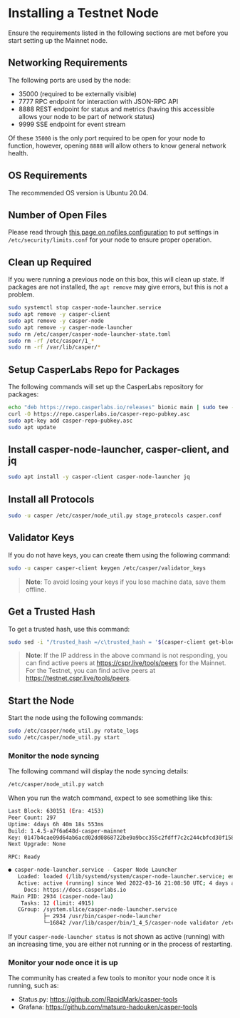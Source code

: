 # Installing a Testnet Node

Ensure the requirements listed in the following sections are met before you start setting up the Mainnet node.

## Networking Requirements

The following ports are used by the node:

- 35000 (required to be externally visible)
- 7777 RPC endpoint for interaction with JSON-RPC API
- 8888 REST endpoint for status and metrics (having this accessible allows your node to be part of network status)
- 9999 SSE endpoint for event stream

Of these `35000` is the only port required to be open for your node to function, however, opening `8888` will allow others to know general network health.

## OS Requirements

The recommended OS version is Ubuntu 20.04.

## Number of Open Files

Please read through [this page on nofiles configuration](https://github.com/casper-network/casper-node/wiki/Increasing-default-nofile-HARD-limit-for-a-node) to put settings in `/etc/security/limits.conf` for your node to ensure proper operation.

## Clean up Required

If you were running a previous node on this box, this will clean up state. If packages are not installed, the `apt remove` may give errors, but this is not a problem.

```bash
sudo systemctl stop casper-node-launcher.service
sudo apt remove -y casper-client
sudo apt remove -y casper-node
sudo apt remove -y casper-node-launcher
sudo rm /etc/casper/casper-node-launcher-state.toml
sudo rm -rf /etc/casper/1_*
sudo rm -rf /var/lib/casper/*
```

## Setup CasperLabs Repo for Packages

The following commands will set up the CasperLabs repository for packages:

```bash
echo "deb https://repo.casperlabs.io/releases" bionic main | sudo tee -a /etc/apt/sources.list.d/casper.list
curl -O https://repo.casperlabs.io/casper-repo-pubkey.asc
sudo apt-key add casper-repo-pubkey.asc
sudo apt update
```

## Install casper-node-launcher, casper-client, and jq

```bash
sudo apt install -y casper-client casper-node-launcher jq
```

## Install all Protocols

```bash
sudo -u casper /etc/casper/node_util.py stage_protocols casper.conf
```

## Validator Keys

If you do not have keys, you can create them using the following command:

```bash
sudo -u casper casper-client keygen /etc/casper/validator_keys
```

>**Note**: To avoid losing your keys if you lose machine data, save them offline.

## Get a Trusted Hash

To get a trusted hash, use this command:

```bash
sudo sed -i "/trusted_hash =/c\trusted_hash = '$(casper-client get-block --node-address http://3.14.161.135:7777 -b 20 | jq -r .result.block.hash | tr -d '\n')'" /etc/casper/1_0_0/config.toml
```

>**Note**: If the IP address in the above command is not responding, you can find active peers at https://cspr.live/tools/peers for the Mainnet. For the Testnet, you can find active peers at https://testnet.cspr.live/tools/peers.

## Start the Node

Start the node using the following commands:

```bash
sudo /etc/casper/node_util.py rotate_logs
sudo /etc/casper/node_util.py start
```

### Monitor the node syncing

The following command will display the node syncing details:

```bash
/etc/casper/node_util.py watch
```

When you run the watch command, expect to see something like this:

```bash
Last Block: 630151 (Era: 4153)
Peer Count: 297
Uptime: 4days 6h 40m 18s 553ms
Build: 1.4.5-a7f6a648d-casper-mainnet
Key: 0147b4cae09d64ab6acd02dd0868722be9a9bcc355c2fdff7c2c244cbfcd30f158
Next Upgrade: None

RPC: Ready

● casper-node-launcher.service - Casper Node Launcher
   Loaded: loaded (/lib/systemd/system/casper-node-launcher.service; enabled; vendor preset: enabled)
   Active: active (running) since Wed 2022-03-16 21:08:50 UTC; 4 days ago
     Docs: https://docs.casperlabs.io
 Main PID: 2934 (casper-node-lau)
    Tasks: 12 (limit: 4915)
   CGroup: /system.slice/casper-node-launcher.service
           ├─ 2934 /usr/bin/casper-node-launcher
           └─16842 /var/lib/casper/bin/1_4_5/casper-node validator /etc/casper/1_4_5/config.toml
```

If your `casper-node-launcher status` is not shown as active (running) with an increasing time, you are either not running or in the process of restarting. 

### Monitor your node once it is up

The community has created a few tools to monitor your node once it is running, such as:

- Status.py: https://github.com/RapidMark/casper-tools
- Grafana: https://github.com/matsuro-hadouken/casper-tools



